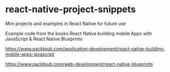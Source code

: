 # react-native-project-snippets
Mini projects and examples in React Native for future use

Example code from the books React Native building mobile Apps with JavaScript & React Native Blueprints

https://www.packtpub.com/application-development/react-native-building-mobile-apps-javascript

https://www.packtpub.com/web-development/react-native-blueprints


